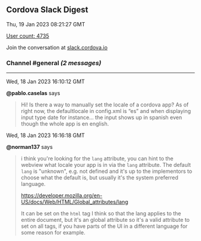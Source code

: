 ## Cordova Slack Digest
Thu, 19 Jan 2023 08:21:27 GMT

[User count: 4735](https://cordova.slack.com/)


Join the conversation at [slack.cordova.io](http://slack.cordova.io/)

### __Channel #general__ _(2 messages)_
---

Wed, 18 Jan 2023 16:10:12 GMT

__@pablo.caselas__ says 
> Hi! Is there a way to manually set the locale of a cordova app? As of right now, the defaultlocale in config.xml is “es” and when displaying input type date for instance… the input shows up in spanish even though the whole app is en english.
> 

Wed, 18 Jan 2023 16:16:18 GMT

__@norman137__ says 
> i think you're looking for the `lang` attribute, you can hint to the webview what locale your app is in via the `lang` attribute. The default `lang` is "unknown", e.g. not defined and it's up to the implementors to choose what the default is, but usually it's the system preferred language.
> 
> <https://developer.mozilla.org/en-US/docs/Web/HTML/Global_attributes/lang>
> 
> It can be set on the `html` tag I think so that the lang applies to the entire document, but it's an global attribute so it's a valid attribute to set on all tags, if you have parts of the UI in a different language for some reason for example.
> 
